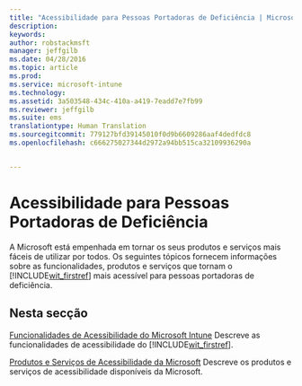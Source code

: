 ```yaml
---
title: "Acessibilidade para Pessoas Portadoras de Deficiência | Microsoft Intune"
description: 
keywords: 
author: robstackmsft
manager: jeffgilb
ms.date: 04/28/2016
ms.topic: article
ms.prod: 
ms.service: microsoft-intune
ms.technology: 
ms.assetid: 3a503548-434c-410a-a419-7eadd7e7fb99
ms.reviewer: jeffgilb
ms.suite: ems
translationtype: Human Translation
ms.sourcegitcommit: 779127bfd39145010f0d9b6609286aaf4dedfdc8
ms.openlocfilehash: c666275027344d2972a94bb515ca32109936290a


---
```


# Acessibilidade para Pessoas Portadoras de Deficiência
A Microsoft está empenhada em tornar os seus produtos e serviços mais fáceis de utilizar por todos. Os seguintes tópicos fornecem informações sobre as funcionalidades, produtos e serviços que tornam o [!INCLUDE[wit_firstref](./includes/wit_firstref_md.md)] mais acessível para pessoas portadoras de deficiência.

## Nesta secção
[Funcionalidades de Acessibilidade do Microsoft Intune](accessibility-features-of-microsoft-intune.md) Descreve as funcionalidades de acessibilidade do [!INCLUDE[wit_firstref](./includes/wit_firstref_md.md)].

[Produtos e Serviços de Acessibilidade da Microsoft](accessibility-products-and-services-from-microsoft.md) Descreve os produtos e serviços de acessibilidade disponíveis da Microsoft.




<!--HONumber=Jun16_HO4-->


